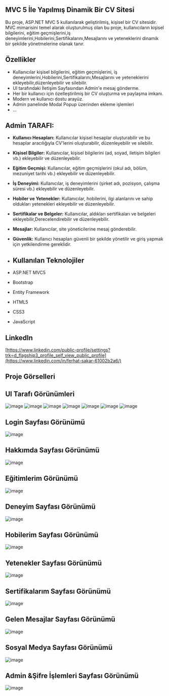 ## MVC 5 İle Yapılmış Dinamik Bir CV Sitesi
Bu proje, ASP.NET MVC 5 kullanılarak geliştirilmiş, kişisel bir CV sitesidir. MVC mimarisini temel alarak oluşturulmuş olan bu proje, kullanıcıların kişisel bilgilerini,
eğitim geçmişlerini,iş deneyimlerini,Hobilerini,Sertifikalarını,Mesajlarını ve yeteneklerini dinamik bir şekilde yönetmelerine olanak tanır.

## Özellikler
- Kullanıcılar kişisel bilgilerini, eğitim geçmişlerini, iş deneyimlerini,Hobilerini,Sertifikalarını,Mesajlarını ve yeteneklerini ekleyebilir,düzenleyebilir ve silebilir.
- UI tarafındaki İletişim Sayfasından Admin'e mesaj gönderme.
- Her bir kullanıcı için özelleştirilmiş bir CV oluşturma ve paylaşma imkanı.
- Modern ve kullanıcı dostu arayüz.
- Admin panelinde Modal Popup üzerinden ekleme işlemleri
- ...


## Admin TARAFI:
- **Kullanıcı Hesapları:** Kullanıcılar kişisel hesaplar oluşturabilir ve bu hesaplar aracılığıyla CV'lerini oluşturabilir, düzenleyebilir ve silebilir.
- **Kişisel Bilgiler:** Kullanıcılar, kişisel bilgilerini (ad, soyad, iletişim bilgileri vb.) ekleyebilir ve düzenleyebilir.
- **Eğitim Geçmişi:** Kullanıcılar, eğitim geçmişlerini (okul adı, bölüm, mezuniyet tarihi vb.) ekleyebilir ve düzenleyebilir.
- **İş Deneyimi:** Kullanıcılar, iş deneyimlerini (şirket adı, pozisyon, çalışma süresi vb.) ekleyebilir ve düzenleyebilir.
- **Hobiler ve Yetenekler:** Kullanıcılar, hobilerini, ilgi alanlarını ve sahip oldukları yetenekleri ekleyebilir ve düzenleyebilir.
- **Sertifikalar ve Belgeler:** Kullanıcılar, aldıkları sertifikaları ve belgeleri ekleyebilir,Derecelendirebilir ve düzenleyebilir.
- **Mesajlar:** Kullanıcılar, site yöneticilerine mesaj gönderebilir.
- **Güvenlik:** Kullanıcı hesapları güvenli bir şekilde yönetilir ve giriş yapmak için yetkilendirme gereklidir.
- 
  ## Kullanılan Teknolojiler

- ASP.NET MVC5
- Bootstrap
- Entity Framework
- HTML5
- CSS3
- JavaScript


## Linkedln
[https://www.linkedin.com/public-profile/settings?trk=d_flagship3_profile_self_view_public_profile](https://www.linkedin.com/in/ferhat-sakar-61002b2a6/)


## Proje Görselleri

## UI Tarafı Görünümleri
![image](https://github.com/Ferhat466fff/MvcCv/assets/163355592/2d2c9e00-d213-4c8a-82e9-efa9787bd477)
![image](https://github.com/Ferhat466fff/MvcCv/assets/163355592/2f9a19f1-ff46-444f-b3f1-c042300b2257)
![image](https://github.com/Ferhat466fff/MvcCv/assets/163355592/5b6be87f-316d-4777-aae5-44f3c3195660)
![image](https://github.com/Ferhat466fff/MvcCv/assets/163355592/71bc3e58-dad6-409d-a74f-d56c45977127)
![image](https://github.com/Ferhat466fff/MvcCv/assets/163355592/e5783161-6c2c-49f5-828b-3bbeafc65f56)
![image](https://github.com/Ferhat466fff/MvcCv/assets/163355592/982663ec-7ab7-423c-b032-bdf095d0531b)
![image](https://github.com/Ferhat466fff/MvcCv/assets/163355592/e98c0cbe-f1aa-4663-a3f6-a080dcc770bc)

## Login Sayfası Görünümü
![image](https://github.com/Ferhat466fff/MvcCv/assets/163355592/9d65fc89-0ad4-4a92-8c42-a11e67653afd)

## Hakkımda Sayfası Görünümü
![image](https://github.com/Ferhat466fff/MvcCv/assets/163355592/9c7d1788-710d-4fdd-9b1e-735379858bb9)


## Eğitimlerim Görünümü
![image](https://github.com/Ferhat466fff/MvcCv/assets/163355592/6e1a89f9-404a-4cf2-94d4-b21cc6bcc02c)


## Deneyim Sayfası Görünümü
![image](https://github.com/Ferhat466fff/MvcCv/assets/163355592/351a0742-8fcb-47b1-af32-a99378d28b91)


## Hobilerim Sayfası Görünümü
![image](https://github.com/Ferhat466fff/MvcCv/assets/163355592/0d2f235a-30e3-4cef-94cc-ebfb4970c6ac)

## Yetenekler Sayfası Görünümü
![image](https://github.com/Ferhat466fff/MvcCv/assets/163355592/38008d41-c85b-406a-97da-72a2a2381d3d)

## Sertifikalarım Sayfası Görünümü
![image](https://github.com/Ferhat466fff/MvcCv/assets/163355592/f22240b1-fa3e-499f-96bc-e654a61fc0a4)

## Gelen Mesajlar Sayfası Görünümü
![image](https://github.com/Ferhat466fff/MvcCv/assets/163355592/e52697f3-a94f-47b0-a8ab-3bcf24f31bae)

## Sosyal Medya Sayfası Görünümü
![image](https://github.com/Ferhat466fff/MvcCv/assets/163355592/87df95e7-3852-4e8e-aed3-c3dd6924a150)

## Admin &Şifre İşlemleri Sayfası Görünümü
![image](https://github.com/Ferhat466fff/MvcCv/assets/163355592/e1d53115-f4ae-4be9-827a-d6c75edefd05)

